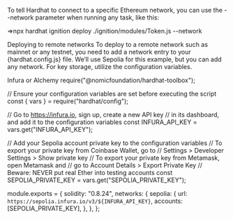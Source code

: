 To tell Hardhat to connect to a specific Ethereum network, you can use the --network parameter when running any task, like this:

  =>npx hardhat ignition deploy ./ignition/modules/Token.js --network <network-name>

Deploying to remote networks
To deploy to a remote network such as mainnet or any testnet, you need to add a network entry to your {hardhat.config.js} file. We’ll use Sepolia for this example, but you can add any network. For key storage, utilize the configuration variables.


Infura or Alchemy
require("@nomicfoundation/hardhat-toolbox");

// Ensure your configuration variables are set before executing the script
const { vars } = require("hardhat/config");

// Go to https://infura.io, sign up, create a new API key
// in its dashboard, and add it to the configuration variables
const INFURA_API_KEY = vars.get("INFURA_API_KEY");

// Add your Sepolia account private key to the configuration variables
// To export your private key from Coinbase Wallet, go to
// Settings > Developer Settings > Show private key
// To export your private key from Metamask, open Metamask and
// go to Account Details > Export Private Key
// Beware: NEVER put real Ether into testing accounts
const SEPOLIA_PRIVATE_KEY = vars.get("SEPOLIA_PRIVATE_KEY");

module.exports = {
  solidity: "0.8.24",
  networks: {
    sepolia: {
      url: `https://sepolia.infura.io/v3/${INFURA_API_KEY}`,
      accounts: [SEPOLIA_PRIVATE_KEY],
    },
  },
};